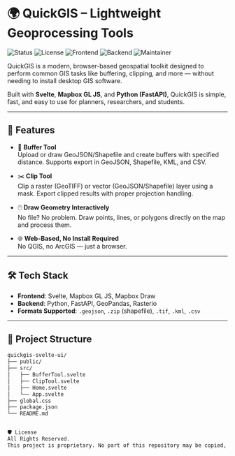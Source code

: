 # 🌍 QuickGIS – Lightweight Geoprocessing Tools

![Status](https://img.shields.io/badge/status-in%20development-yellow.svg)
![License](https://img.shields.io/badge/license-All%20Rights%20Reserved-red.svg)
![Frontend](https://img.shields.io/badge/frontend-svelte-orange.svg)
![Backend](https://img.shields.io/badge/backend-fastapi-blue.svg)
![Maintainer](https://img.shields.io/badge/maintainer-Mukesh%20Ray-blueviolet)


QuickGIS is a modern, browser-based geospatial toolkit designed to perform common GIS tasks like buffering, clipping, and more — without needing to install desktop GIS software.

Built with **Svelte**, **Mapbox GL JS**, and **Python (FastAPI)**, QuickGIS is simple, fast, and easy to use for planners, researchers, and students.

---

## 🚀 Features

- 📏 **Buffer Tool**  
  Upload or draw GeoJSON/Shapefile and create buffers with specified distance. Supports export in GeoJSON, Shapefile, KML, and CSV.

- ✂️ **Clip Tool**  
  Clip a raster (GeoTIFF) or vector (GeoJSON/Shapefile) layer using a mask. Export clipped results with proper projection handling.

- 🖱️ **Draw Geometry Interactively**  
  No file? No problem. Draw points, lines, or polygons directly on the map and process them.

- 🌐 **Web-Based, No Install Required**  
  No QGIS, no ArcGIS — just a browser.

---

## 🛠 Tech Stack

- **Frontend**: Svelte, Mapbox GL JS, Mapbox Draw
- **Backend**: Python, FastAPI, GeoPandas, Rasterio
- **Formats Supported**: `.geojson`, `.zip` (shapefile), `.tif`, `.kml`, `.csv`

---

## 🧰 Project Structure

```bash
quickgis-svelte-ui/
├── public/
├── src/
│   ├── BufferTool.svelte
│   ├── ClipTool.svelte
│   ├── Home.svelte
│   └── App.svelte
├── global.css
├── package.json
└── README.md


🛡️ License
All Rights Reserved.
This project is proprietary. No part of this repository may be copied, distributed, or reused without explicit permission from the author.